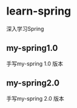 # learn-spring
深入学习Spring
## my-spring1.0
   手写my-spring 1.0 版本
## my-spring2.0
   手写my-spring 2.0 版本
